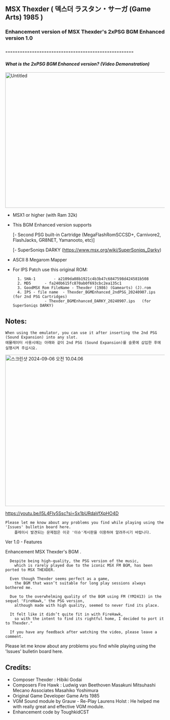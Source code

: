 
## MSX Thexder ( 덱스더 ラスタン・サーガ (Game Arts) 1985 ) 
### Enhancement version of MSX Thexder's 2xPSG BGM Enhanced version 1.0 
### -----------------------------------------------------


#### *What is the 2xPSG BGM Enhanced version? (Video Demonstration)*

<a data-flickr-embed="true" href="https://youtu.be/4eO0g5i14X0?si=7sX3bSecL5jwgzP-" title="Untitled"><img src="https://live.staticflickr.com/65535/51346695440_e35a58e9a7_z.jpg" width="640" height="427" alt="Untitled"/></a>

- MSX1 or higher (with Ram 32k) 
	
- This BGM Enhanced version supports

	[- Second PSG built-in Cartridge (MegaFlashRomSCCSD+, Carnivore2, FlashJacks, GR8NET, Yamanooto, etc)] 
     
	[- SuperSoniqs DARKY (https://www.msx.org/wiki/SuperSoniqs_Darky)
			    

- ASCII 8 Megarom Mapper
	
- For IPS Patch use this original ROM:

		1. SHA-1		- a2109da08b1921c4b3b47c6847598d424581b508
		2. MD5	  	- fa240b615fc870ab0f693cbc2ea135c1
		3. GoodMSX Rom FileName - Thexder (1986) (Gamearts) (J).rom
		4. IPS - file name 	- Thexder_BGMEnhanced_2ndPSG_20240907.ips  (for 2nd PSG Cartridges)
  					- Thexder_BGMEnhanced_DARKY_20240907.ips   (for SuperSoniqs DARKY)
  			
					

## Notes:

	When using the emulator, you can use it after inserting the 2nd PSG (Sound Expansion) into any slot.
	에뮬레이터 사용시에는 아래와 같이 2nd PSG (Sound Expansion)를 슬롯에 삽입한 후에 실행시켜 주십시요. 

<a data-flickr-embed="true" href="https://youtu.be/I5L4FIv5Ssc?si=Sx1bURdaVfXpHO4D" title="스크린샷 2024-09-06 오전 10.04.06"><img src="https://live.staticflickr.com/65535/53974589170_ff39bd21ce_z.jpg" width="640" height="477" alt="스크린샷 2024-09-06 오전 10.04.06"/></a>

https://youtu.be/I5L4FIv5Ssc?si=Sx1bURdaVfXpHO4D

	Please let me know about any problems you find while playing using the 'Issues' bulletin board here.
    	플레이시 발견되는 문제점은 이곳 '이슈'게시판을 이용하여 알려주시기 바랍니다. 


Ver 1.0 - Features 

Enhancement MSX Thexder's BGM .

      Despite being high-quality, the PSG version of the music, 
        which is rarely played due to the iconic MSX FM BGM, has been ported to MSX THEXDER.

      Even though Thexder seems perfect as a game, 
        the BGM that wasn’t suitable for long play sessions always bothered me. 

      Due to the overwhelming quality of the BGM using FM (YM2413) in the sequel 'FireHawk,' the PSG version, 
        although made with high quality, seemed to never find its place. 

      It felt like it didn’t quite fit in with FireHawk, 
        so with the intent to find its rightful home, I decided to port it to Thexder."

      If you have any feedback after watching the video, please leave a comment.        
      

Please let me know about any problems you find while playing using the 'Issues' bulletin board here.
    	

## Credits:

- Composer Thexder : Hibiki Godai
- Composers Fire Hawk : Ludwig van Beethoven Masakuni Mitsuhashi Mecano Associates Masahiko Yoshimura
- Original Game Developer Game Arts 1985
- VGM Sound module by Grauw - Re-Play
  Laurens Holst : He helped me with really great and effective VGM module.
- Enhancement code by ToughkidCST 

